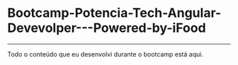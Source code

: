 # Bootcamp-Potencia-Tech-Angular-Devevolper---Powered-by-iFood

---

Todo o conteúdo que eu desenvolvi durante o bootcamp está aqui.
